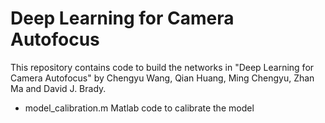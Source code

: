 # Deep Learning for Camera Autofocus
This repository contains code to build the networks in "Deep Learning for Camera Autofocus" by Chengyu Wang, Qian Huang, Ming Chengyu, Zhan Ma and David J. Brady.

* model_calibration.m 
Matlab code to calibrate the model
